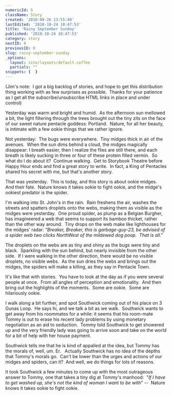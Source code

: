 ```yaml
---
numericId: 5
className: Story
created: '2010-09-26 13:55:40'
lastEdited: '2010-10-24 10:47:53'
title: 'Rainy September Sunday'
published: '2010-10-24 10:47:53'
category: story
nextID: 0
previousID: 0
slug: rainy-september-sunday
_options:
  layout: site/layouts/default.coffee
  partials: ""
snippets: {  }
---
```

 (Jim's note: &nbsp;I got a big backlog of stories, and hope to get this distribution thing working with as few surprises as possible. &nbsp;Thanks for your patience as I get all the subscribe/unsubscribe HTML links in place and under control)

Yesterday was warm and bright and humid.&nbsp; As the afternoon sun mellowed a bit, the light filtering through the trees brought out the tiny zits on the face of our sweet nature pentacle goddess: Portland.&nbsp; Nature, for all her beauty, is intimate with a few ookie things that we rather ignore.

Not yesterday:&nbsp; The bugs were everywhere.&nbsp; Tiny midges thick in air of the avenues.&nbsp; When the sun dims behind a cloud, the midges magically disappear: I breath easier, then I realize the flies are still there, and each breath is likely sucking in three or four of these protein filled vermin.&nbsp; So what do I do about it?&nbsp; Continue walking.&nbsp; Get to Storybook Theatre before Happy Hour ends and find a great story to write.&nbsp; In fact, a King of Pentacles shared his secret with me, but that's another story.

That was yesterday.&nbsp; This is today, and this story is about ookie midges.&nbsp; And their fate.&nbsp; Nature knows it takes ookie to fight ookie, and the midge's ookiest predator is the spider.

I'm walking into St. John's in the rain.&nbsp; Rain freshens the air, washes the streets and spatters droplets onto the webs, making them as visible as the midges were yesterday.&nbsp; One proud spider, as plump as a Belgian Burgher, has imagineered a web that seems to support its bamboo thicket, rather than the other way around.&nbsp; Tiny drops on the web make like lighthouses for the midges' radar: _&quot;Breaker, Breaker, this is garbage-guy-23, be advised of a spider web two clicks NorthWest of the mildewed dog poop.&nbsp; That is all.&quot;_

The droplets on the webs are as tiny and shiny as the bugs were tiny and black.&nbsp; Sparkling with the sun behind, but nearly invisible from the other side.&nbsp; If I were walking in the other direction, there would be no visible droplets, no visible webs.&nbsp; As the sun dries the webs and brings out the midges, the spiders will make a killing, as they say in Pentacle Town.

It's like that with stories.&nbsp; You have to look at the day as if you were several people at once.&nbsp; From all angles of perception and emotionality.&nbsp; And then bring out the highlights of the moments.&nbsp; Some are ookie.&nbsp; Some are hilariously ookie.

I walk along a bit further, and spot Southwick coming out of his place on 3 Gunas Loop.&nbsp; He says hi, and we talk a bit as we walk.&nbsp; Southwick wants to get away from his roommates for a while: it seems that his room-mate Tommy is out to erase his recent lady problems by using monetary negotiation as an aid to seduction.&nbsp; Tommy told Southwick to get showered up and the very friendly lady was going to arrive soon and take on the world for a bit of help with her house payment.

Southwick tells me that he is kind of appalled at the idea, but Tommy has the morals of, well, um. Er. &nbsp; Actually Southwick has no idea of the depths that Tommy's morals go.&nbsp; Can't be lower than the urges and actions of our midges and spiders, can it?&nbsp; And well, we do things for lots of reasons.

It took Southwick a few minutes to come up with the most outrageous answer to Tommy, one that takes a tiny dig at Tommy's manhood:&nbsp; &quot;_If I have to get washed up, she's not the kind of woman I want to be with_&quot; --&nbsp; Nature knows it takes ookie to fight ookie.&nbsp; &nbsp;

